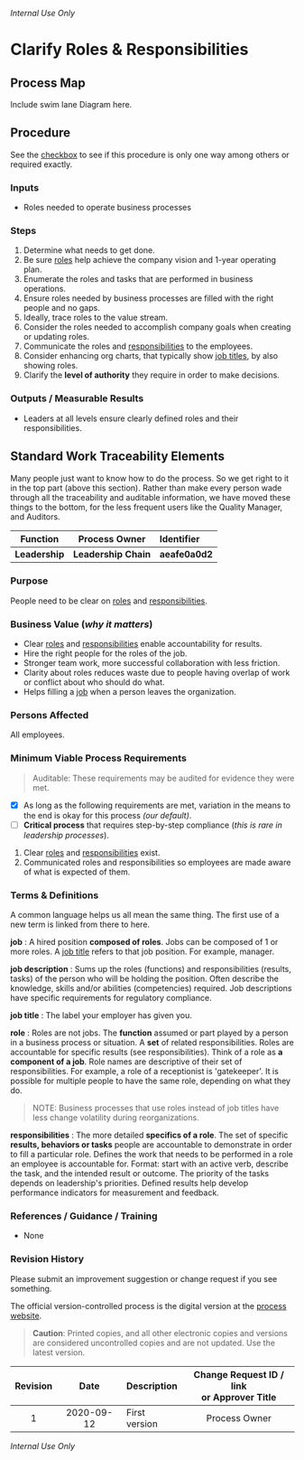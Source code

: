 _Internal Use Only_

# Clarify Roles & Responsibilities

## Process Map
Include swim lane Diagram here.

## Procedure
See the [checkbox](#mvp-reqmts) to see if this procedure is only one way among others or required exactly.

### Inputs
* Roles needed to operate business processes

### Steps
1. Determine what needs to get done. 
1. Be sure [roles](#role-gloss) help achieve the company vision and 1-year operating plan.
1. Enumerate the roles and tasks that are performed in business operations.
1. Ensure roles needed by business processes are filled with the right people and no gaps.
1. Ideally, trace roles to the value stream.
1. Consider the roles needed to accomplish company goals when creating or updating roles.
1. Communicate the roles and [responsibilities](#responsibilities-gloss) to the employees.
1. Consider enhancing org charts, that typically show [job titles](#job-title), by also showing roles. 
1. Clarify the **level of authority** they require in order to make decisions.

### Outputs / Measurable Results
* Leaders at all levels ensure clearly defined roles and their responsibilities.

## Standard Work Traceability Elements
Many people just want to know how to do the process. 
So we get right to it in the top part (above this section).
Rather than make every person wade through all the traceability and auditable information, we have moved these things to the bottom, for the less frequent users like the Quality Manager, and Auditors.

| Function | Process Owner | Identifier |
|:--------------:|:--------------------:|:---------------|
| **Leadership** | **Leadership Chain** | **aeafe0a0d2** |

<!-- Copy the title to inside the quotes on line 10 of create_id.py and run python create_id.py in terminal. Copy the short ID to the identifier field in the preceding table. -->

### Purpose
People need to be clear on [roles](#role-gloss) and [responsibilities](#responsibilities-gloss).

### Business Value (_why it matters_)
* Clear [roles](#role-gloss) and [responsibilities](#responsibilities-gloss) enable accountability for results.
* Hire the right people for the roles of the job.
* Stronger team work, more successful collaboration with less friction.
* Clarity about roles reduces waste due to people having overlap of work or conflict about who should do what. 
* Helps filling a [job](#job-title) when a person leaves the organization.

### Persons Affected
All employees.

<a name="mvp-reqmts"></a>
### Minimum Viable Process Requirements
>Auditable: These requirements may be audited for evidence they were met.

- [x] As long as the following requirements are met, variation in the means to the end is okay for this process _(our default)_.
- [ ] **Critical process** that requires step-by-step compliance (_this is rare in leadership processes_).

1. Clear [roles](#role-gloss) and [responsibilities](#responsibilities-gloss) exist.
2. Communicated roles and responsibilities so employees are made aware of what is expected of them.

### Terms & Definitions
A common language helps us all mean the same thing.
The first use of a new term is linked from there to here.

<a name="job"></a>
**job**
:   A hired position **composed of roles**. 
Jobs can be composed of 1 or more roles.
A [job title](#job-title) refers to that job position. 
For example, manager.

**job description**
:   Sums up the roles (functions) and responsibilities (results, tasks) of the person who will be holding the position.
Often describe the knowledge, skills and/or abilities (competencies) required.
Job descriptions have specific requirements for regulatory compliance.

<a name="job-title"></a>
**job title**
:   The label your employer has given you.

<a name="role-gloss"></a>
**role**
:   Roles are not jobs.
The **function** assumed or part played by a person in a business process or situation.
A **set** of related responsibilities.
Roles are accountable for specific results (see responsibilities).
Think of a role as **a component of a job**.
Role names are descriptive of their set of responsibilities.
For example, a role of a receptionist is 'gatekeeper'.
It is possible for multiple people to have the same role, depending on what they do.

>NOTE: Business processes that use roles instead of job titles have less change volatility during reorganizations.

<a name="responsibilities-gloss"></a>
**responsibilities**
:   The more detailed **specifics of a role**. 
The set of specific **results, behaviors or tasks** people are accountable to demonstrate in order to fill a particular role.
Defines the work that needs to be performed in a role an employee is accountable for.
Format: start with an active verb, describe the task, and the intended result or outcome.
The priority of the tasks depends on leadership's priorities.
Defined results help develop performance indicators for measurement and feedback.

### References / Guidance / Training
* None

### Revision History
Please submit an improvement suggestion or change request if you see something.

The official version-controlled process is the digital version at the [process website](https://github.com/kwlanham/Lanhams-Leadership-Processes). 

>**Caution**: Printed copies, and all other electronic copies and versions are considered uncontrolled copies and are not updated. Use the latest version.

| Revision | Date | Description | Change Request ID / link </br> or Approver Title |
|:----:|:---------:|:----------------------|:------:|
| 1 | 2020-09-12 | First version | Process Owner |

_Internal Use Only_


